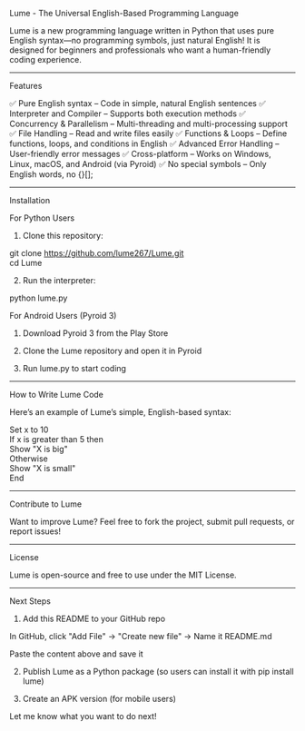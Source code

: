 Lume - The Universal English-Based Programming Language

Lume is a new programming language written in Python that uses pure English syntax—no programming symbols, just natural English! It is designed for beginners and professionals who want a human-friendly coding experience.


---

Features

✅ Pure English syntax – Code in simple, natural English sentences
✅ Interpreter and Compiler – Supports both execution methods
✅ Concurrency & Parallelism – Multi-threading and multi-processing support
✅ File Handling – Read and write files easily
✅ Functions & Loops – Define functions, loops, and conditions in English
✅ Advanced Error Handling – User-friendly error messages
✅ Cross-platform – Works on Windows, Linux, macOS, and Android (via Pyroid)
✅ No special symbols – Only English words, no {}[];


---

Installation

For Python Users

1. Clone this repository:

git clone https://github.com/lume267/Lume.git  
cd Lume


2. Run the interpreter:

python lume.py



For Android Users (Pyroid 3)

1. Download Pyroid 3 from the Play Store


2. Clone the Lume repository and open it in Pyroid


3. Run lume.py to start coding




---

How to Write Lume Code

Here’s an example of Lume’s simple, English-based syntax:

Set x to 10  
If x is greater than 5 then  
    Show "X is big"  
Otherwise  
    Show "X is small"  
End


---

Contribute to Lume

Want to improve Lume? Feel free to fork the project, submit pull requests, or report issues!


---

License

Lume is open-source and free to use under the MIT License.


---

Next Steps

1. Add this README to your GitHub repo

In GitHub, click "Add File" → "Create new file" → Name it README.md

Paste the content above and save it



2. Publish Lume as a Python package (so users can install it with pip install lume)


3. Create an APK version (for mobile users)



Let me know what you want to do next!

